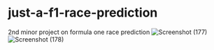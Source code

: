 # just-a-f1-race-prediction
2nd minor project on formula one race prediction
![Screenshot (177)](https://github.com/user-attachments/assets/d2977ed2-0014-4798-91e9-6de4a3d9bb9f)
![Screenshot (178)](https://github.com/user-attachments/assets/79ab2443-91c7-409b-80e0-1c0d9da9f9fb)
